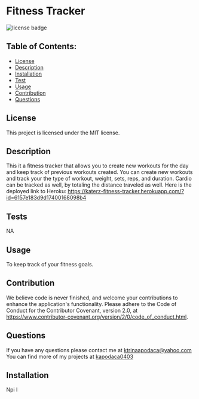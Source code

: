 # Fitness Tracker

![license badge](https://img.shields.io/badge/License-MIT-lightgrey.svg)

## Table of Contents:

- [License](#license)
- [Description](#description)
- [Installation](#installation)
- [Test](#test)
- [Usage](#usage)
- [Contribution](#contribution)
- [Questions](#questions)

## License

This project is licensed under the MIT license.

## Description

This it a fitness tracker that allows you to create new workouts for the day and keep track of previous workouts created. You can create new workouts and track your the type of workout, weight, sets, reps, and duration. Cardio can be tracked as well, by totaling the distance traveled as well.
Here is the deployed link to Heroku: 
https://katerz-fitness-tracker.herokuapp.com/?id=6157e183d9d17400168098b4
## Tests

NA

## Usage

To keep track of your fitness goals.

## Contribution

We believe code is never finished, and welcome your contributions to enhance the application's functionality. Please adhere to the Code of Conduct for the Contributor Covenant, version 2.0, at https://www.contributor-covenant.org/version/2/0/code_of_conduct.html.

## Questions

If you have any questions please contact me at ktrinaapodaca@yahoo.com You can find more of my projects at [kapodaca0403](https://github.com/kapodaca0403)

## Installation

Npi I
